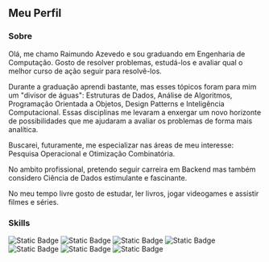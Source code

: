 ## Meu Perfil

### Sobre

Olá, me chamo Raimundo Azevedo e sou graduando em Engenharia de Computação. Gosto de resolver problemas, estudá-los e avaliar qual o melhor curso de ação seguir para resolvê-los.

Durante a graduação aprendi bastante, mas esses tópicos foram para mim um "divisor de águas": Estruturas de Dados, Análise de Algoritmos, Programação Orientada a Objetos, Design Patterns e Inteligência Computacional. Essas disciplinas me levaram a enxergar um novo horizonte de possibilidades que me ajudaram a avaliar os problemas de forma mais analítica.

Buscarei, futuramente, me especializar nas áreas de meu interesse: Pesquisa Operacional e Otimização Combinatória.

No ambito profissional, pretendo seguir carreira em Backend mas também considero Ciência de Dados estimulante e fascinante.

No meu tempo livre gosto de estudar, ler livros, jogar videogames e assistir filmes e séries.

### Skills

<img alt="Static Badge" src="https://img.shields.io/badge/C-000?style=for-the-badge&logo=c&color=black">
<img alt="Static Badge" src="https://img.shields.io/badge/C%2B%2B-000?style=for-the-badge&logo=cplusplus&color=black">
<img alt="Static Badge" src="https://img.shields.io/badge/Java-000?style=for-the-badge&logo=java&logoColor=white&color=black">
<img alt="Static Badge" src="https://img.shields.io/badge/Python-000?style=for-the-badge&logo=python&color=black">
<img alt="Static Badge" src="https://img.shields.io/badge/Django-000?style=for-the-badge&logo=django&color=black">
<img alt="Static Badge" src="https://img.shields.io/badge/MySQL-000?style=for-the-badge&logo=mysql&logoColor=white&color=black">
<img alt="Static Badge" src="https://img.shields.io/badge/Cmake-000?style=for-the-badge&logo=cmake&logoColor=white&color=black">
